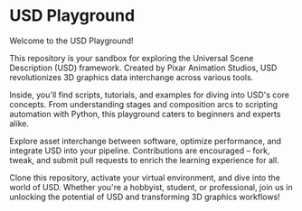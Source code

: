 # USD Playground

Welcome to the USD Playground!

This repository is your sandbox for exploring the Universal Scene Description (USD) framework. Created by Pixar Animation Studios, USD revolutionizes 3D graphics data interchange across various tools.

Inside, you'll find scripts, tutorials, and examples for diving into USD's core concepts. From understanding stages and composition arcs to scripting automation with Python, this playground caters to beginners and experts alike.

Explore asset interchange between software, optimize performance, and integrate USD into your pipeline. Contributions are encouraged – fork, tweak, and submit pull requests to enrich the learning experience for all.

Clone this repository, activate your virtual environment, and dive into the world of USD. Whether you're a hobbyist, student, or professional, join us in unlocking the potential of USD and transforming 3D graphics workflows!
